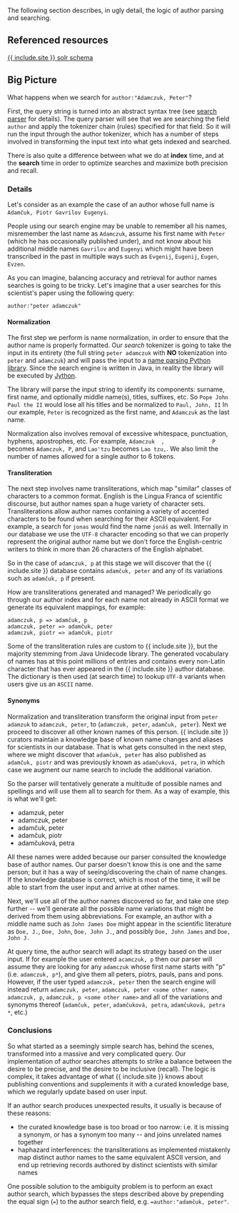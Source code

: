 The following section describes, in ugly detail, the logic of author parsing and searching. 


## Referenced resources

[{{ include.site }} solr schema](https://github.com/adsabs/montysolr/blob/main/deploy/adsabs/server/solr/collection1/conf/schema.xml#L30)



## Big Picture

What happens when we search for `author:"Adamczuk, Peter"`? 

First, the query string is turned into an abstract syntax tree (see [search parser](./search-parser) for details). The query parser will see that we are searching the field `author` and apply the tokenizer chain (rules) specified for that field. So it will run the input through the author tokenizer, which has a number of steps involved in transforming the input text into what gets indexed and searched. 

There is also quite a difference between what we do at **index** time, and at the **search** time in order to optimize searches and maximize both precision and recall.

### Details

Let's consider as an example the case of an author whose full name is `Adamčuk, Piotr Gavrilov Eugenyi`.

People using our search engine may be unable to remember all his names, misremember the last name as `Adamczuk`, assume his first name with `Peter` (which he has occasionally published under), and not know about his additional middle names `Gavrilov` and `Eugenyi` which might have been transcribed in the past in multiple ways such as `Evgenij`, `Eugenij`, `Eugen`, `Evzen`.

As you can imagine, balancing accuracy and retrieval for author names searches is going to be tricky. Let's imagine that a user searches for this scientist's paper using the following query:

```
author:"peter adamczuk"
```

#### Normalization

The first step we perform is name normalization, in order to ensure that the author name is properly formatted. Our *search* tokenizer is going to take the input in its entirety (the full string `peter adamczuk` with **NO** tokenization into `peter` and `adamczuk`) and will pass the input to a [name parsing Python library](https://pypi.org/project/nameparser/). Since the search engine is written in Java, in reality the library will be executed by [Jython](https://www.jython.org/).

The library will parse the input string to identify its components: surname, first name, and optionally middle name(s), titles, suffixes, etc. So `Pope John Paul the II` would lose all his titles and be normalized to `Paul, John, II` In our example, `Peter` is recognized as the first name, and `Adamczuk` as the last name.

Normalization also involves removal of excessive whitespace, punctuation, hyphens, apostrophes, etc. For example, `Adamczuk  ,               P ` becomes `Adamczuk, P`, and `Lao'tzu` becomes `Lao tzu,`. We also limit the number of names allowed for a single author to 6 tokens.

#### Transliteration

The next step involves name transliterations, which map "similar" classes of characters to a common format. English is the Lingua Franca of scientific discourse, but author names span a huge variety of character sets. Transliterations allow author names containing a variety of accented characters to be found when searching for their ASCII equivalent. For example, a search for `jonas` would find the name `jonáš` as well. Internally in our database we use the `UTF-8` character encoding so that we can properly represent the original author name but we don't force the English-centric writers to think in more than 26 characters of the English alphabet. 

So in the case of `adamczuk, p` at this stage we will discover that the {{ include.site }} database contains `adamčuk, peter` and any of its variations such as `adamčuk, p` if present.


How are transliterations generated and managed? We periodically go through our author index and for each name not already in ASCII format we generate its equivalent mappings, for example:

```
adamczuk, p => adamčuk, p
adamczuk, peter => adamčuk, peter
adamczuk, piotr => adamčuk, piotr
```

Some of the transliteration rules are custom to {{ include.site }}, but the majority stemming from Java Unidecode library. The generated vocabulary of names has at this point millions of entries and contains every non-Latin character that has ever appeared in the {{ include.site }} author database. The dictionary is then used (at search time) to lookup `UTF-8` variants when users give us an `ASCII` name.

#### Synonyms

Normalization and transliteration transform the original input from `peter adamzuk` to `adamczuk, peter`, to (`adamczuk, peter`, `adamčuk, peter`). Next we proceed to discover all other known names of this person. {{ include.site }} curators maintain a knowledge base of known name changes and aliases for scientists in our database. That is what gets consulted in the next step, where we might discover that `adamčuk, peter` has also published as `adamčuk, piotr` and was previously known as `adamčuková, petra`, in which case we augment our name search to include the additional variation.

So the parser will tentatively generate a multitude of possible names and spellings and will use them all to search for them. As a way of example, this is what we'll get:

- adamzuk, peter
- adamczuk, peter
- adamčuk, peter
- adamčuk, piotr
- adamčuková, petra

All these names were added because our parser consulted the knowledge base of author names. Our parser doesn't know this is one and the same person; but it has a way of seeing/discovering the chain of name changes. If the knowledge database is correct, which is most of the time, it will be able to start from the user input and arrive at other names. 

Next, we'll use all of the author names discovered so far, and take one step further -- we'll generate all the possible name variations that might be derived from them using abbreviations. For example, an author with a middle name such as `John James Doe` might appear in the scientific literature as `Doe, J.`, `Doe, John`, `Doe, John J.`, and possibly `Doe, John James` and `Doe, John J.`

At query time, the author search will adapt its strategy based on the user input. If for example the user entered `acamczuk, p` then our parser will assume they are looking for any `adamczuk` whose first name starts with "p" (i.e. `adamczuk, p*`), and give them all peters, piotrs, pauls, pans and pons. However, if the user typed `adamczuk, peter` then the search engine will instead return `adamczuk, peter`, `adamczuk, peter <some other name>`, `adamczuk, p`, `adamczuk, p <some other name>` and all of the variations and synonyms thereof (`adamčuk, peter`, `adamčuková, petra`, `adamčuková, petra *`, etc.)

### Conclusions

So what started as a seemingly simple search has, behind the scenes, transformed into a massive and very complicated query. Our implementation of author searches attempts to strike a balance between the desire to be precise, and the desire to be inclusive (recall). The logic is complex, it takes advantage of what {{ include.site }} knows about publishing conventions and supplements it with a curated knowledge base, which we regularly update based on user input.

If an author search produces unexpected results, it usually is because of these reasons:

- the curated knowledge base is too broad or too narrow: i.e. it is missing a synonym, or has a synonym too many -- and joins unrelated names together
- haphazard interferences: the transliterations as implemented mistakenly map distinct author names to the same equivalent ASCII version, and end up retrieving records authored by distinct scientists with similar names

One possible solution to the ambiguity problem is to perform an exact author search, which bypasses the steps described above by prepending the equal sign (`=`) to the author search field, e.g. `=author:"adamčuk, peter"`.